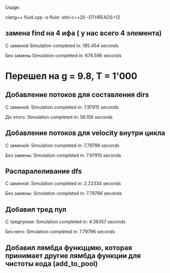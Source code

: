 Usage:

clang++ fluid.cpp -o fluid -std=c++20 -DTHREADS=12

## замена find на 4 ифа ( у нас всего 4 элемента)

С заменой 
Simulation completed in: 185.454 seconds

Без замены 
Simulation completed in: 678.596 seconds

# Перешел на g = 9.8, T = 1'000

## Добавление потоков для составления dirs
С заменой:
Simulation completed in: 7.97915 seconds

До этого:
Simulation completed in: 56.158 seconds

## Добавление потоков для velocity внутри цикла
С заменой:
Simulation completed in: 7.79796 seconds

Без замены: 
Simulation completed in: 7.97915 seconds

## Распаралеливание dfs

С заменой:
Simulation completed in: 2.22334 seconds

Без замены:
Simulation completed in: 7.79796 seconds

## Добавил тред пул 
С тредпулом:
Simulation completed in: 4.38357 seconds


Без него: 
Simulation completed in: 7.79796 seconds

## Добавил лямбда функццмю, которая принимает другие лямбда функции для чистоты кода (add_to_pool)